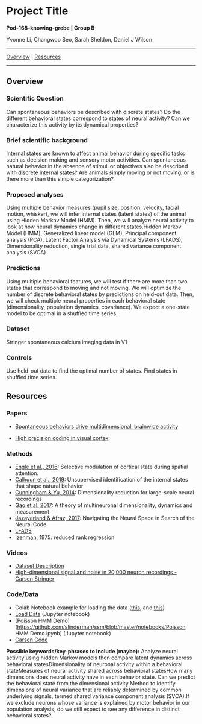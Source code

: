 # Project Title
**Pod-168-knowing-grebe | Group B**

Yvonne Li, Changwoo Seo, Sarah Sheldon, Daniel J Wilson

---
[Overview](#Overview) | [Resources](#Resources)

---

## Overview

### Scientific Question

Can spontaneous behaviors be described with discrete states? Do the different behavioral states correspond to states of neural activity? Can we characterize this activity by its dynamical properties? 

### Brief scientific background

Internal states are known to affect animal behavior during specific tasks such as decision making and sensory motor activities. Can spontaneous natural behavior in the absence of stimuli or objectives also be described with discrete internal states? Are animals simply moving or not moving, or is there more than this simple categorization? 

### Proposed analyses

Using multiple behavior measures (pupil size, position, velocity, facial motion, whisker), we will infer internal states (latent states) of the animal using Hidden Markov Model (HMM). Then, we will analyze neural activity to look at how neural dynamics change in different states.Hidden Markov Model (HMM), Generalized linear model (GLM), Principal component analysis (PCA), Latent Factor Analysis via Dynamical Systems (LFADS), Dimensionality reduction, single trial data, shared variance component analysis (SVCA)

### Predictions

Using multiple behavioral features, we will test if there are more than two states that correspond to moving and not moving. We will optimize the number of discrete behavioral states by predictions on held-out data. Then, we will check multiple neural properties in each behavioral state (dimensionality, population dynamics, covariance). We expect a one-state model to be optimal in a shuffled time series.

### Dataset

Stringer spontaneous calcium imaging data in V1

### Controls

Use held-out data to find the optimal number of states. Find states in shuffled time series.


## Resources

### Papers

- [Spontaneous behaviors drive multidimensional, brainwide activity](https://science.sciencemag.org/content/364/6437/eaav7893)

- [High precision coding in visual cortex](https://www.biorxiv.org/content/10.1101/679324v2)

### Methods

- [Engle et al., 2016](https://sci-hub.tw/10.1126/science.aag1420): Selective modulation of cortical state during spatial attention. 
- [Calhoun et al., 2019](https://sci-hub.tw/10.1038/s41593-019-0533-x): Unsupervised identification of the internal states that shape natural behavior	
- [Cunningham & Yu, 2014](https://sci-hub.tw/10.1038/nn.3776): Dimensionality reduction for large-scale neural recordings	
- [Gao et al. 2017](https://www.biorxiv.org/content/10.1101/214262v2.full): A theory of multineuronal dimensionality, dynamics and measurement	
- [Jazayeriand & Afraz, 2017](https://sci-hub.tw/10.1016/j.neuron.2017.02.019): Navigating the Neural Space in Search of the Neural Code	
- [LFADS](https://arxiv.org/abs/1608.06315)
- [Izenman, 1975](https://www.sciencedirect.com/science/article/pii/0047259X75900421): reduced rank regression

### Videos
- [Dataset Description](https://www.youtube.com/watch?v=78GSgf6Dkkk&feature=youtu.be)
- [High-dimensional signal and noise in 20,000 neuron recordings - Carsen Stringer](https://www.youtube.com/watch?v=1FCCh4COiCM&amp%3Bt=833s&t=1373s)

### Code/Data
- Colab Notebook example for loading the data ([this](https://colab.research.google.com/github/NeuromatchAcademy/course-content/blob/master/projects/load_stringer_spontaneous.ipynb), and [this](https://colab.research.google.com/github/NeuromatchAcademy/course-content/blob/master/projects/load_stringer_orientations.ipynb))
- [Load Data](https://github.com/NeuromatchAcademy/course-content/tree/master/projects) (Jupyter notebook)
- [Poisson HMM Demo](https://github.com/slinderman/ssm/blob/master/notebooks/Poisson HMM Demo.ipynb) (Jupyter notebook)
- [Carsen Code](https://github.com/MouseLand/stringer-et-al-2019)



**Possible keywords/key-phrases to include (maybe):** Analyze neural activity using hidden Markov models then compare latent dynamics across behavioral statesDimensionality of neuronal activity within a behavioral stateMeasures of neural activity shared across behavioral statesHow many dimensions does neural activity have in each behavior state. Can we predict the behavioral state from the dimensional activity
Method to identify dimensions of neural variance that are reliably determined by common underlying signals, termed shared variance component analysis (SVCA).If we exclude neurons whose variance is explained by motor behavior in our population analysis, do we still expect to see any difference in distinct behavioral states?
